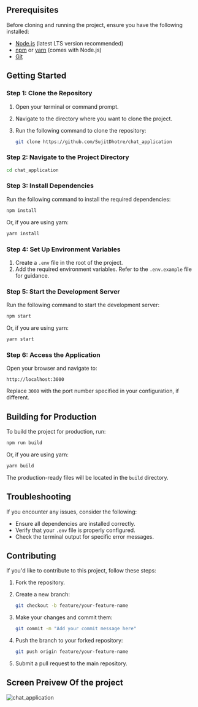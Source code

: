 
## Prerequisites

Before cloning and running the project, ensure you have the following installed:

- [Node.js](https://nodejs.org/) (latest LTS version recommended)
- [npm](https://www.npmjs.com/) or [yarn](https://yarnpkg.com/) (comes with Node.js)
- [Git](https://git-scm.com/)

## Getting Started

### Step 1: Clone the Repository

1. Open your terminal or command prompt.
2. Navigate to the directory where you want to clone the project.
3. Run the following command to clone the repository:

   ```bash
   git clone https://github.com/SujitDhotre/chat_application
   ```

### Step 2: Navigate to the Project Directory

```bash
cd chat_application
```

### Step 3: Install Dependencies

Run the following command to install the required dependencies:

```bash
npm install
```

Or, if you are using yarn:

```bash
yarn install
```

### Step 4: Set Up Environment Variables

1. Create a `.env` file in the root of the project.
2. Add the required environment variables. Refer to the `.env.example` file for guidance.

### Step 5: Start the Development Server

Run the following command to start the development server:

```bash
npm start
```

Or, if you are using yarn:

```bash
yarn start
```

### Step 6: Access the Application

Open your browser and navigate to:

```
http://localhost:3000
```

Replace `3000` with the port number specified in your configuration, if different.

## Building for Production

To build the project for production, run:

```bash
npm run build
```

Or, if you are using yarn:

```bash
yarn build
```

The production-ready files will be located in the `build` directory.

## Troubleshooting

If you encounter any issues, consider the following:

- Ensure all dependencies are installed correctly.
- Verify that your `.env` file is properly configured.
- Check the terminal output for specific error messages.

## Contributing

If you'd like to contribute to this project, follow these steps:

1. Fork the repository.
2. Create a new branch:

   ```bash
   git checkout -b feature/your-feature-name
   ```

3. Make your changes and commit them:

   ```bash
   git commit -m "Add your commit message here"
   ```

4. Push the branch to your forked repository:

   ```bash
   git push origin feature/your-feature-name
   ```

5. Submit a pull request to the main repository.

## Screen Preivew Of the project
![chat_application](https://github.com/user-attachments/assets/527366ce-f62f-420d-9bb2-473900e2f0ed)


